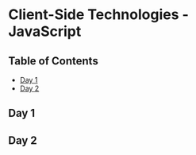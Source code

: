# Client-Side Technologies - JavaScript

## Table of Contents
  - [Day 1](day-1)
  - [Day 2](day-2)

## Day 1

## Day 2
